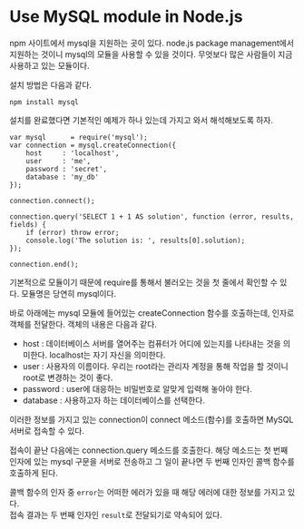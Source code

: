 # Use MySQL module in Node.js
  
npm 사이트에서 mysql을 지원하는 곳이 있다. node.js package management에서 지원하는 것이니 mysql의 모듈을 사용할 수 있을 것이다. 무엇보다 많은 사람들이 지금 사용하고 있는 모듈이다.  
  
설치 방법은 다음과 같다.  
  
	npm install mysql
  
설치를 완료했다면 기본적인 예제가 하나 있는데 가지고 와서 해석해보도록 하자.  
  
	var mysql      = require('mysql');
	var connection = mysql.createConnection({
		host     : 'localhost',
		user     : 'me',
		password : 'secret',
		database : 'my_db'
	});

	connection.connect();

	connection.query('SELECT 1 + 1 AS solution', function (error, results, fields) {
		if (error) throw error;
		console.log('The solution is: ', results[0].solution);
	});

	connection.end();
  
기본적으로 모듈이기 때문에 require를 통해서 불러오는 것을 첫 줄에서 확인할 수 있다. 모듈명은 당연히 mysql이다.  
  
바로 아래에는 mysql 모듈에 들어있는 createConnection 함수를 호출하는데, 인자로 객체를 전달한다. 객체의 내용은 다음과 같다.  
  
- host : 데이터베이스 서버를 열어주는 컴퓨터가 어디에 있는지를 나타내는 것을 의미한다. localhost는 자기 자신을 의미한다.  
- user : 사용자의 이름이다. 우리는 root라는 관리자 계정을 통해 작업을 할 것이니 root로 변경하는 것이 좋다.  
- password : user에 대응하는 비밀번호로 알맞게 입력해 놓아야 한다.  
- database : 사용하고자 하는 데이터베이스를 선택한다.  
  
이러한 정보를 가지고 있는 connection이 connect 메소드(함수)를 호출하면 MySQL 서버로 접속할 수 있다.  
  
접속이 끝난 다음에는 connection.query 메소드를 호출한다. 해당 메소드는 첫 번째 인자에 있는 mysql 구문을 서버로 전송하고 그 일이 끝나면 두 번째 인자인 콜백 함수를 호출하게 된다.  
  
콜백 함수의 인자 중 `error`는 어떠한 에러가 있을 때 해당 에러에 대한 정보를 가지고 있다.  
접속 결과는 두 번째 인자인 `result`로 전달되기로 약속되어 있다.
